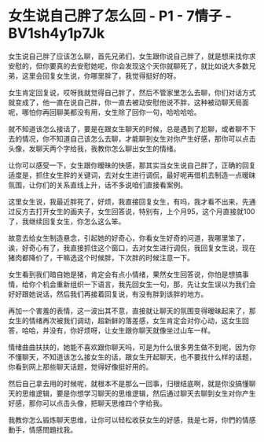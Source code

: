 # 女生说自己胖了怎么回 - P1 - 7情子 - BV1sh4y1p7Jk

女生说自己胖了应该怎么聊，首先兄弟们，女生跟你说自己胖了，就是想来找你求安慰的，但你要真的去安慰她呢，你会发现这个天你就聊死了，就比如说大多数兄弟，这里会回复女生说，你哪里胖了，我觉得挺好的呀。

女生肯定回复说，哎呀我就觉得自己胖了，然后不管家里怎么去聊，你们对话方式就变成了，他一直在说自己胖，你一直去被动安慰他说不胖，这种被动聊天局面呢，哪怕你再回聊美都没有用，女生除了回你一句，哈哈哈哈。

就不知道该怎么接话了，要是在跟女生聊天的时候，总是遇到了尬聊，或者聊不下去的情况，你不知道自己该怎么去聊，才能聊到女生对你产生好感，那你可以点击头像，发聊天两个字给我，我教你怎么聊出女生的情绪。

让你可以感受一下，女生跟你暧昧的快感，那其实当女生说自己胖了，正确的回复适度是，抓住女生胖的关键词，去对女生进行调侃，最好呢再借机去制造一点暧昧氛围，让你们的关系直线上升，话不多说咱们直接看案例。

这里女生说，我最近胖死了，好烦，我直接回复女生，有吗，我才看不出来，先通过反方去打开女生的画夹子，女生回答说，特别有，上个月95，这个月直接就100了，我继续回复女生，你怎么这么笨。

故意去给女生制造悬念，引起她的好奇心，你看女生好奇的问道，我哪里笨了，诶，好奇心有了，我直接抓住这个窗口，去对女生进行调侃，我回复女生说，现在猪肉都降价了，干嘛选这个时候胖，下次胖的时候注意一下。

女生看到我们暗自她是猪，肯定会有点小情绪，果然女生回答说，你怕是想搞事情，给你个机会重新组织一下语言，我先回女生一句，那，先让女生误以为我们会好好跟她说话，然后我们再接着回复说，有没有胖到该胖的地方。

再加一个害羞的表情，这一波出其不意，直接就让聊天的氛围变得暧昧起来了，那女生的情绪再次被我们调动，超新鲜的落差感，女生肯定会对你心动，这女生回答，哈哈，并没有，你好烦呀，让女生跟你聊天就像坐过山车一样。

情绪曲曲扶扶的，她能不喜欢跟你聊天吗，可是为什么很多男生做不到呢，因为你不懂聊天，不知道该怎么接女生的话，跟女生开起聊天，也不要找什么样的话题，你看到网上那些聊天话题，觉得好像挺好用的。

然后自己拿去用的时候呢，就根本不是那么一回事，归根结底啊，就是你没搞懂聊天的思维逻辑，要是你想学习聊天的思维逻辑，然后通过聊天去聊到女生对你产生好感，那你可以点击头像，把聊天思维四个字给我。

我教你怎么锻炼聊天思维，让你可以轻松收获女生的好感，我是七哥，你們的情感動手，情感問題找我。
